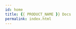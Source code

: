 ```yaml
---
id: home
title: {{ PRODUCT_NAME }} Docs
permalink: index.html
---
```


<HomepageHero />
<HomepageFeatures />
